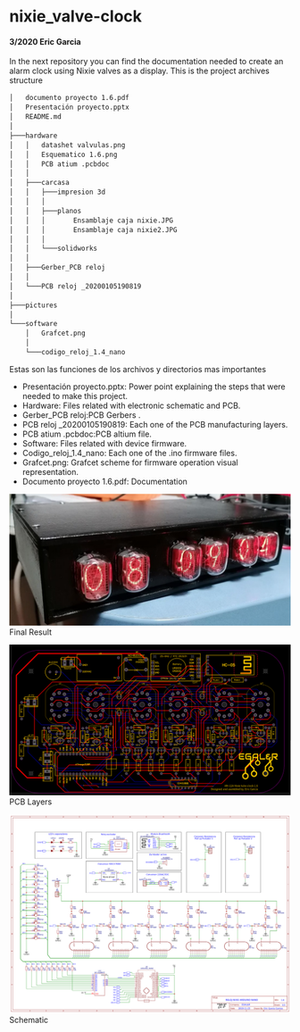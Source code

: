 # nixie_valve-clock
#### 3/2020 Eric Garcia
In the next repository you can find the documentation needed to create an alarm clock using Nixie valves as a display.
This is the project archives structure 

```bash
│   documento proyecto 1.6.pdf
│   Presentación proyecto.pptx
│   README.md
│
├───hardware
│   │   datashet valvulas.png
│   │   Esquematico 1.6.png
│   │   PCB atium .pcbdoc
│   │
│   ├───carcasa
│   │   ├───impresion 3d
│   │   │
│   │   ├───planos
│   │   │       Ensamblaje caja nixie.JPG
│   │   │       Ensamblaje caja nixie2.JPG
│   │   │
│   │   └───solidworks
│   │
│   ├───Gerber_PCB reloj
│   │
│   └───PCB reloj _20200105190819
│
├───pictures
│
└───software
    │   Grafcet.png
    │
    └───codigo_reloj_1.4_nano

```
Estas son las funciones de los archivos y directorios mas importantes
- Presentación proyecto.pptx: Power point explaining the steps that were needed to make this project.
- Hardware: Files related with electronic schematic and PCB.  
- Gerber_PCB reloj:PCB Gerbers .  
- PCB reloj _20200105190819: Each one of the PCB manufacturing layers.  
- PCB atium .pcbdoc:PCB altium file.	  
- Software: Files related with device firmware.  
- Codigo_reloj_1.4_nano: Each one of the .ino firmware files.  
- Grafcet.png: Grafcet scheme for firmware operation visual representation.  
- Documento proyecto 1.6.pdf: Documentation  

![Resultado final](https://github.com/ericgc1997/nixie_valve-clock/blob/master/pictures/final%20product.jpg)
Final Result
  
  
  
![PCB Layers](https://github.com/ericgc1997/nixie_valve-clock/blob/master/pictures/placa.png)
PCB Layers
  
  
  
![Schematic](https://github.com/ericgc1997/nixie_valve-clock/blob/master/pictures/Esquematico%201.6.png)
Schematic 

